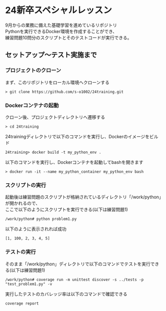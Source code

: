# 24新卒スペシャルレッスン
9月からの業務に備えた基礎学習を進めているリポジトリ  
Pythonを実行できるDocker環境を作成することができ、  
練習問題10問分のスクリプトとそのテストコードが実行できる。

## セットアップ～テスト実施まで
### プロジェクトのクローン
まず、このリポジトリをローカル環境へクローンする
```
> git clone https://github.com/s-o1002/24training.git
```
### Dockerコンテナの起動
クローン後、プロジェクトディレクトリへ遷移する
```
> cd 24training
```

24trainingディレクトリで以下のコマンドを実行し、Dockerのイメージをビルド
```
24training> docker build -t my_python_env .
```

以下のコマンドを実行し、Dockerコンテナを起動してbashを開きます
```
> docker run -it --name my_python_container my_python_env bash
```
### スクリプトの実行
起動後は練習問題のスクリプトが格納されているディレクトリ「/work/python」が開かれるので、  
ここで以下のようにスクリプトを実行できる(以下は練習問題1)
```
/work/python# python problem1.py
```
以下のように表示されれば成功
```
[1, 100, 2, 3, 4, 5]
```
### テストの実行
そのまま「/work/python」ディレクトリで以下のコマンドでテストを実行できる(以下は練習問題1)
```
/work/python# coverage run -m unittest discover -s ../tests -p "test_problem1.py" -v
```

実行したテストのカバレッジ率は以下のコマンドで確認できる
```
coverage report
```

